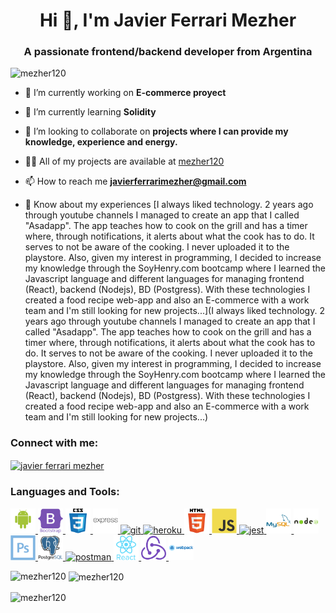 <h1 align="center">Hi 👋, I'm Javier Ferrari Mezher</h1>
<h3 align="center">A passionate frontend/backend developer from Argentina</h3>

<p align="left"> <img src="https://komarev.com/ghpvc/?username=mezher120&label=Profile%20views&color=0e75b6&style=flat" alt="mezher120" /> </p>

- 🔭 I’m currently working on **E-commerce proyect**

- 🌱 I’m currently learning **Solidity**

- 👯 I’m looking to collaborate on **projects where I can provide my knowledge, experience and energy.**

- 👨‍💻 All of my projects are available at [mezher120](mezher120)

- 📫 How to reach me **javierferrarimezher@gmail.com**

- 📄 Know about my experiences [I always liked technology. 2 years ago through youtube channels I managed to create an app that I called "Asadapp". The app teaches how to cook on the grill and has a timer where, through notifications, it alerts about what the cook has to do. It serves to not be aware of the cooking. I never uploaded it to the playstore. Also, given my interest in programming, I decided to increase my knowledge through the SoyHenry.com bootcamp where I learned the Javascript language and different languages ​​for managing frontend (React), backend (Nodejs), BD (Postgress). With these technologies I created a food recipe web-app and also an E-commerce with a work team and I'm still looking for new projects...](I always liked technology. 2 years ago through youtube channels I managed to create an app that I called "Asadapp". The app teaches how to cook on the grill and has a timer where, through notifications, it alerts about what the cook has to do. It serves to not be aware of the cooking. I never uploaded it to the playstore. Also, given my interest in programming, I decided to increase my knowledge through the SoyHenry.com bootcamp where I learned the Javascript language and different languages ​​for managing frontend (React), backend (Nodejs), BD (Postgress). With these technologies I created a food recipe web-app and also an E-commerce with a work team and I'm still looking for new projects...)

<h3 align="left">Connect with me:</h3>
<p align="left">
<a href="https://linkedin.com/in/javier-ferrari-mezher" target="blank"><img align="center" src="https://raw.githubusercontent.com/rahuldkjain/github-profile-readme-generator/master/src/images/icons/Social/linked-in-alt.svg" alt="javier ferrari mezher" height="30" width="40" /></a>
</p>

<h3 align="left">Languages and Tools:</h3>
<p align="left"> <a href="https://developer.android.com" target="_blank" rel="noreferrer"> <img src="https://raw.githubusercontent.com/devicons/devicon/master/icons/android/android-original-wordmark.svg" alt="android" width="40" height="40"/> </a> <a href="https://getbootstrap.com" target="_blank" rel="noreferrer"> <img src="https://raw.githubusercontent.com/devicons/devicon/master/icons/bootstrap/bootstrap-plain-wordmark.svg" alt="bootstrap" width="40" height="40"/> </a> <a href="https://www.w3schools.com/css/" target="_blank" rel="noreferrer"> <img src="https://raw.githubusercontent.com/devicons/devicon/master/icons/css3/css3-original-wordmark.svg" alt="css3" width="40" height="40"/> </a> <a href="https://expressjs.com" target="_blank" rel="noreferrer"> <img src="https://raw.githubusercontent.com/devicons/devicon/master/icons/express/express-original-wordmark.svg" alt="express" width="40" height="40"/> </a> <a href="https://git-scm.com/" target="_blank" rel="noreferrer"> <img src="https://www.vectorlogo.zone/logos/git-scm/git-scm-icon.svg" alt="git" width="40" height="40"/> </a> <a href="https://heroku.com" target="_blank" rel="noreferrer"> <img src="https://www.vectorlogo.zone/logos/heroku/heroku-icon.svg" alt="heroku" width="40" height="40"/> </a> <a href="https://www.w3.org/html/" target="_blank" rel="noreferrer"> <img src="https://raw.githubusercontent.com/devicons/devicon/master/icons/html5/html5-original-wordmark.svg" alt="html5" width="40" height="40"/> </a> <a href="https://developer.mozilla.org/en-US/docs/Web/JavaScript" target="_blank" rel="noreferrer"> <img src="https://raw.githubusercontent.com/devicons/devicon/master/icons/javascript/javascript-original.svg" alt="javascript" width="40" height="40"/> </a> <a href="https://jestjs.io" target="_blank" rel="noreferrer"> <img src="https://www.vectorlogo.zone/logos/jestjsio/jestjsio-icon.svg" alt="jest" width="40" height="40"/> </a> <a href="https://www.mysql.com/" target="_blank" rel="noreferrer"> <img src="https://raw.githubusercontent.com/devicons/devicon/master/icons/mysql/mysql-original-wordmark.svg" alt="mysql" width="40" height="40"/> </a> <a href="https://nodejs.org" target="_blank" rel="noreferrer"> <img src="https://raw.githubusercontent.com/devicons/devicon/master/icons/nodejs/nodejs-original-wordmark.svg" alt="nodejs" width="40" height="40"/> </a> <a href="https://www.photoshop.com/en" target="_blank" rel="noreferrer"> <img src="https://raw.githubusercontent.com/devicons/devicon/master/icons/photoshop/photoshop-line.svg" alt="photoshop" width="40" height="40"/> </a> <a href="https://www.postgresql.org" target="_blank" rel="noreferrer"> <img src="https://raw.githubusercontent.com/devicons/devicon/master/icons/postgresql/postgresql-original-wordmark.svg" alt="postgresql" width="40" height="40"/> </a> <a href="https://postman.com" target="_blank" rel="noreferrer"> <img src="https://www.vectorlogo.zone/logos/getpostman/getpostman-icon.svg" alt="postman" width="40" height="40"/> </a> <a href="https://reactjs.org/" target="_blank" rel="noreferrer"> <img src="https://raw.githubusercontent.com/devicons/devicon/master/icons/react/react-original-wordmark.svg" alt="react" width="40" height="40"/> </a> <a href="https://redux.js.org" target="_blank" rel="noreferrer"> <img src="https://raw.githubusercontent.com/devicons/devicon/master/icons/redux/redux-original.svg" alt="redux" width="40" height="40"/> </a> <a href="https://webpack.js.org" target="_blank" rel="noreferrer"> <img src="https://raw.githubusercontent.com/devicons/devicon/d00d0969292a6569d45b06d3f350f463a0107b0d/icons/webpack/webpack-original-wordmark.svg" alt="webpack" width="40" height="40"/> </a> </p>

<p><img align="left" src="https://github-readme-stats.vercel.app/api/top-langs?username=mezher120&show_icons=true&locale=en&layout=compact" alt="mezher120" /></p>

<p>&nbsp;<img align="center" src="https://github-readme-stats.vercel.app/api?username=mezher120&show_icons=true&locale=en" alt="mezher120" /></p>

<p><img align="center" src="https://github-readme-streak-stats.herokuapp.com/?user=mezher120&" alt="mezher120" /></p>

